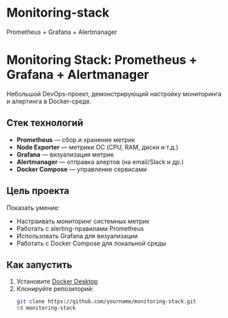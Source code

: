 # Monitoring-stack
Prometheus + Grafana + Alertmanager

# Monitoring Stack: Prometheus + Grafana + Alertmanager

Небольшой DevOps-проект, демонстрирующий настройку мониторинга и алертинга в Docker-среде.

## Стек технологий

- **Prometheus** — сбор и хранение метрик
- **Node Exporter** — метрики ОС (CPU, RAM, диски и т.д.)
- **Grafana** — визуализация метрик
- **Alertmanager** — отправка алертов (на email/Slack и др.)
- **Docker Compose** — управление сервисами

## Цель проекта

Показать умение:
- Настраивать мониторинг системных метрик
- Работать с alerting-правилами Prometheus
- Использовать Grafana для визуализации
- Работать с Docker Compose для локальной среды

## Как запустить

1. Установите [Docker Desktop](https://www.docker.com/products/docker-desktop)
2. Клонируйте репозиторий:
   ```bash
   git clone https://github.com/yourname/monitoring-stack.git
   cd monitoring-stack
